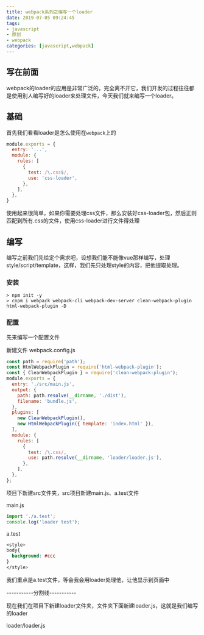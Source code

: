 ```yaml
---
title: webpack系列之编写一个loader
date: 2019-07-05 09:24:45
tags:
- javascript
- 原创
- webpack
categories: [javascript,webpack]
---
```


## 写在前面

webpack的loader的应用是非常广泛的，完全离不开它，我们开发的过程往往都是使用别人编写好的loader来处理文件，今天我们就来编写一个loader。

## 基础

首先我们看看loader是怎么使用在`webpack`上的

```js
module.exports = {
  entry: '...',
  module: {
    rules: [
      {
        test: /\.css$/,
        use: 'css-loader',
      },
    ],
  },
}
```
使用起来很简单，如果你需要处理css文件，那么安装好css-loader包，然后正则匹配到所有.css的文件，使用css-loader进行文件得处理

<!-- more -->

## 编写

编写之前我们先给定个需求吧，设想我们能不能像vue那样编写，处理style/script/template，这样，我们先只处理style的内容，把他提取处理。

### 安装

```
> npm init -y
> cnpm i webpack webpack-cli webpack-dev-server clean-webpack-plugin html-webpack-plugin -D
```

### 配置

先来编写一个配置文件

新建文件 webpack.config.js
```js
const path = require('path');
const HtmlWebpackPlugin = require('html-webpack-plugin');
const { CleanWebpackPlugin } = require('clean-webpack-plugin');
module.exports = {
  entry: './src/main.js',
  output: {
    path: path.resolve(__dirname, './dist'),
    filename: 'bundle.js',
  },
  plugins: [
    new CleanWebpackPlugin(),
    new HtmlWebpackPlugin({ template: 'index.html' }),
  ],
  module: {
    rules: [
      {
        test: /\.css/,
        use: path.resolve(__dirname, 'loader/loader.js'),
      },
    ],
  },
};
```

项目下新建src文件夹，src项目新建main.js、a.test文件

main.js
```js
import './a.test';
console.log('loader test');
```
a.test
```css
<style>
body{
  background: #ccc
}
</style>
```
我们重点是a.test文件，等会我会用loader处理他，让他显示到页面中

-----------分割线-----------

现在我们在项目下新建loader文件夹，文件夹下面新建loader.js，这就是我们编写的loader

loader/loader.js

```js

```

